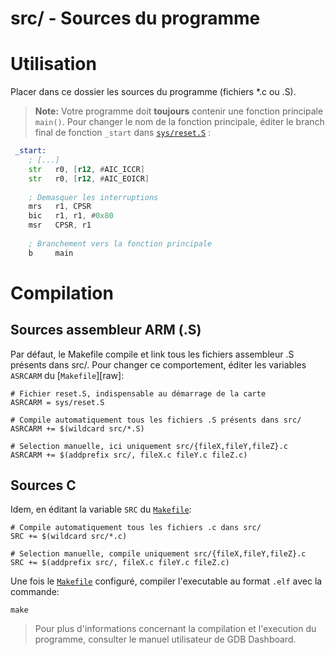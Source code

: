 
src/ - Sources du programme
=======================

# Utilisation
Placer dans ce dossier les sources du programme (fichiers *.c ou .S).

> **Note:**
>  Votre programme doit **toujours** contenir une fonction principale `main()`. 
>  Pour changer le nom de la fonction principale, éditer le branch final de fonction `_start` dans [`sys/reset.S`][reset] :

```asm
 _start:
    ; [...]
    str   r0, [r12, #AIC_ICCR]
    str   r0, [r12, #AIC_EOICR]
    
    ; Demasquer les interruptions
    mrs   r1, CPSR
    bic   r1, r1, #0x80
    msr   CPSR, r1
    
    ; Branchement vers la fonction principale
    b     main 
```

# Compilation

## Sources assembleur ARM (.S)
Par défaut, le Makefile compile et link tous les fichiers assembleur .S présents dans src/. Pour changer ce comportement, éditer les variables `ASRCARM` du [`Makefile`][raw]:

```
# Fichier reset.S, indispensable au démarrage de la carte
ASRCARM = sys/reset.S

# Compile automatiquement tous les fichiers .S présents dans src/
ASRCARM += $(wildcard src/*.S)

# Selection manuelle, ici uniquement src/{fileX,fileY,fileZ}.c
ASRCARM += $(addprefix src/, fileX.c fileY.c fileZ.c)
```
## Sources C
Idem, en éditant la variable `SRC` du [`Makefile`][makefile]:

```
# Compile automatiquement tous les fichiers .c dans src/
SRC += $(wildcard src/*.c) 

# Selection manuelle, compile uniquement src/{fileX,fileY,fileZ}.c
SRC += $(addprefix src/, fileX.c fileY.c fileZ.c)
```
Une fois le [`Makefile`][makefile] configuré, compiler l'executable au format `.elf` avec la commande:
	
	make

> Pour plus d'informations concernant la compilation et l'execution du programme, consulter le manuel utilisateur de GDB Dashboard.

[reset]: ../src/reset.S
[makefile]: ../Makefile
